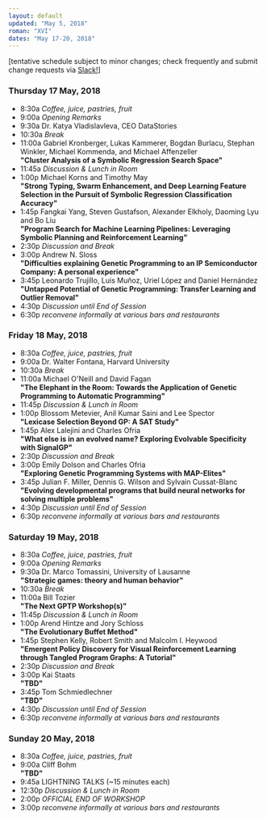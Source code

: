 ```yaml
---
layout: default
updated: "May 5, 2018"
roman: "XVI"
dates: "May 17-20, 2018"
---
```


[tentative schedule subject to minor changes; check frequently and submit change requests via [Slack!](https://gptp-workshops.slack.com)]

### Thursday 17 May, 2018
- 8:30a _Coffee, juice, pastries, fruit_
- 9:00a _Opening Remarks_
- 9:30a Dr. Katya Vladislavleva, CEO DataStories
- 10:30a _Break_
- 11:00a Gabriel Kronberger, Lukas Kammerer, Bogdan Burlacu, Stephan Winkler, Michael Kommenda, and Michael Affenzeller  
**"Cluster Analysis of a Symbolic Regression Search Space"**
- 11:45a _Discussion & Lunch in Room_
- 1:00p Michael Korns and Timothy May  
**"Strong Typing, Swarm Enhancement, and Deep Learning Feature Selection in the Pursuit of Symbolic Regression Classification Accuracy"**
- 1:45p Fangkai Yang, Steven Gustafson, Alexander Elkholy, Daoming Lyu and Bo Liu  
**"Program Search for Machine Learning Pipelines: Leveraging Symbolic Planning and Reinforcement Learning"**
- 2:30p _Discussion and Break_
- 3:00p Andrew N. Sloss  
**"Difficulties explaining Genetic Programming to an IP Semiconductor Company: A personal experience"**
- 3:45p Leonardo Trujillo, Luis Muñoz, Uriel López and Daniel Hernández  
**"Untapped Potential of Genetic Programming: Transfer Learning and Outlier Removal"**
- 4:30p _Discussion until End of Session_
- 6:30p _reconvene informally at various bars and restaurants_

### Friday 18 May, 2018
- 8:30a _Coffee, juice, pastries, fruit_
- 9:00a Dr. Walter Fontana, Harvard University
- 10:30a _Break_
- 11:00a Michael O'Neill and David Fagan  
**"The Elephant in the Room: Towards the Application of Genetic Programming to Automatic Programming"**
- 11:45p _Discussion & Lunch in Room_
- 1:00p Blossom Metevier, Anil Kumar Saini and Lee Spector  
**"Lexicase Selection Beyond GP: A SAT Study"**
- 1:45p Alex Lalejini and Charles Ofria  
**"What else is in an evolved name? Exploring Evolvable Specificity with SignalGP"**
- 2:30p _Discussion and Break_
- 3:00p Emily Dolson and Charles Ofria  
**"Exploring Genetic Programming Systems with MAP-Elites"**
- 3:45p Julian F. Miller, Dennis G. Wilson and Sylvain Cussat-Blanc  
**"Evolving developmental programs that build neural networks for solving multiple problems"**
- 4:30p _Discussion until End of Session_
- 6:30p _reconvene informally at various bars and restaurants_


### Saturday 19 May, 2018
- 8:30a _Coffee, juice, pastries, fruit_
- 9:00a _Opening Remarks_
- 9:30a Dr. Marco Tomassini, University of Lausanne  
**"Strategic games: theory and human behavior"**
- 10:30a _Break_
- 11:00a Bill Tozier  
**"The Next GPTP Workshop(s)"**
- 11:45p _Discussion & Lunch in Room_
- 1:00p Arend Hintze and Jory Schloss  
**"The Evolutionary Buffet Method"**
- 1:45p Stephen Kelly, Robert Smith and Malcolm I. Heywood  
**"Emergent Policy Discovery for Visual Reinforcement Learning through Tangled Program Graphs: A Tutorial"**
- 2:30p _Discussion and Break_
- 3:00p Kai Staats  
**"TBD"**
- 3:45p Tom Schmiedlechner  
**"TBD"**
- 4:30p _Discussion until End of Session_
- 6:30p _reconvene informally at various bars and restaurants_

### Sunday 20 May, 2018
- 8:30a _Coffee, juice, pastries, fruit_
- 9:00a Cliff Bohm  
**"TBD"**
- 9:45a LIGHTNING TALKS (~15 minutes each)
- 12:30p _Discussion & Lunch in Room_
- 2:00p *OFFICIAL END OF WORKSHOP*
- 3:00p _reconvene informally at various bars and restaurants_
